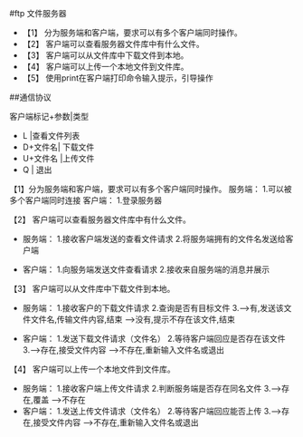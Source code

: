 #ftp 文件服务器

- 【1】 分为服务端和客户端，要求可以有多个客户端同时操作。
- 【2】 客户端可以查看服务器文件库中有什么文件。
- 【3】 客户端可以从文件库中下载文件到本地。
- 【4】 客户端可以上传一个本地文件到文件库。
- 【5】 使用print在客户端打印命令输入提示，引导操作

##通信协议

客户端标记+参数|类型
- L |查看文件列表
- D+文件名| 下载文件
- U+文件名 |上传文件
- Q | 退出

【1】分为服务端和客户端，要求可以有多个客户端同时操作。
    服务端：
        1.可以被多个客户端同时连接
    客户端：
        1.登录服务器

【2】 客户端可以查看服务器文件库中有什么文件。
   - 服务端：
        1.接收客户端发送的查看文件请求
        2.将服务端拥有的文件名发送给客户端

   - 客户端：
        1.向服务端发送文件查看请求
        2.接收来自服务端的消息并展示

【3】 客户端可以从文件库中下载文件到本地。
   - 服务端：
        1.接收客户的下载文件请求
        2.查询是否有目标文件
        3.-->有,发送该文件文件名,传输文件内容,结束
          -->没有,提示不存在该文件,结束

   - 客户端：
        1.发送下载文件请求（文件名）
        2.等待客户端回应是否存在该文件
        3.-->存在,接受文件内容
          -->不存在,重新输入文件名或退出

【4】 客户端可以上传一个本地文件到文件库。
   - 服务端：
        1.接收客户端上传文件请求
        2.判断服务端是否存在同名文件
        3.-->存在,覆盖
          -->不存在
   - 客户端：
        1.发送上传文件请求（文件名）
        2.等待客户端回应能否上传
        3.-->存在,接受文件内容
          -->不存在,重新输入文件名或退出